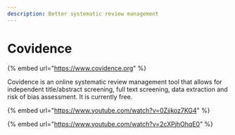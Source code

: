 ```yaml
---
description: Better systematic review management
---
```


# Covidence

{% embed url="https://www.covidence.org" %}

Covidence is an online systematic review management tool that allows for independent title/abstract screening, full text screening, data extraction and risk of bias assessment. It is currently free.

{% embed url="https://www.youtube.com/watch?v=0Zjjkoz7KG4" %}

{% embed url="https://www.youtube.com/watch?v=2cXPjhOhqE0" %}
